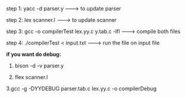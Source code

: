 step 1: 
yacc -d parser.y  --->  to update parser

step 2:
lex scanner.l ---> to update scanner

step 3:
gcc -o compilerTest lex.yy.c y.tab.c -lfl ---> compile both files

step 4:
./compilerTest < input.txt ---> run the file on input file



**if you want do debug:**
1. bison -d -v parser.y


2. flex scanner.l


3.gcc -g -DYYDEBUG parser.tab.c lex.yy.c -o compilerDebug

